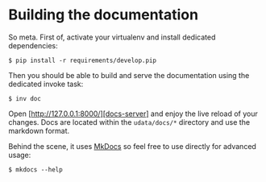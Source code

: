 # Building the documentation

So meta. First of, activate your virtualenv and install dedicated dependencies:

```shell
$ pip install -r requirements/develop.pip
```

Then you should be able to build and serve the documentation using the dedicated invoke task:

```shell
$ inv doc
```

Open [http://127.0.0.1:8000/][docs-server] and enjoy the live reload of your changes.
Docs are located within the `udata/docs/*` directory and use the markdown format.

Behind the scene, it uses [MkDocs][] so feel free to use directly for advanced usage:

```shell
$ mkdocs --help
```

[mkdocs]: http://www.mkdocs.org/
[docs-server]: http://127.0.0.1:8000/

